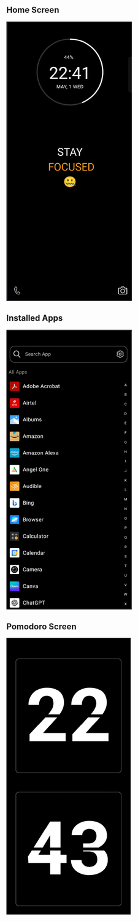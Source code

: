 ## Home Screen
![img.png](img.png)

## Installed Apps
![img_1.png](img_1.png)


## Pomodoro Screen
![img_2.png](img_2.png)